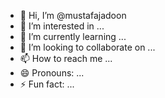 - 👋 Hi, I’m @mustafajadoon
- 👀 I’m interested in ...
- 🌱 I’m currently learning ...
- 💞️ I’m looking to collaborate on ...
- 📫 How to reach me ...
- 😄 Pronouns: ...
- ⚡ Fun fact: ...

<!---
mustafajadoon/mustafajadoon is a ✨ special ✨ repository because its `README.md` (this file) appears on your GitHub profile.
You can click the Preview link to take a look at your changes.
--->
